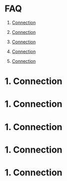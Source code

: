 # FAQ

1. [ Connection ](#connection)

2. [ Connection ](#connection1)

3. [ Connection ](#connection2)

4. [ Connection ](#connection3)

5. [ Connection ](#connection4)



























<a name="connection"></a>
# 1. Connection

<a name="connection1"></a>
# 1. Connection

<a name="connection2"></a>
# 1. Connection

<a name="connection3"></a>
# 1. Connection

<a name="connection4"></a>
# 1. Connection